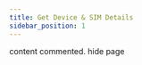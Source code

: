 ```yaml
---
title: Get Device & SIM Details
sidebar_position: 1
---
```


content commented. hide page
<!-- 

<div className="row">
    <div className="col col--7">
        <p className="Get-link"><span className="get">GET</span> <em>https://link.monoz.io/api/v1/{ORG-ID}/Device/Sim/Detail/{ICCID}</em></p>
        Returns the device & sim details & data consumed by the sim for last 30 days from current date. 
        
        ##### Args
        <div className="card">
            <div className="card__body">
                <div className="row mb-2">
                    <div className="col col--4"><code>ORG-ID</code></div>
                    <div className="col col--8">The unique ID assigned to your organisation</div>
                </div>
                <div className="row">
                    <div className="col col--4"><code>ICCID</code></div>
                    <div className="col col--8">Unique ICCID of target device</div>
                </div>
            </div>
        </div>
        <br/>
        ##### Response
        <details>
            <summary>
                <div> <div class="error_200 HTTPStatus "><span class="HTTPStatus-chit"></span></div>200</div>
                <small>Ok <small className="text-gray">Success</small></small>
            </summary>
            ###### Response Body
            <div className="response_details">
                <strong> Name</strong>&nbsp;&nbsp;  <small className="text-gray">string</small> 
                <p>Device name as registered in monoZ:Link</p>
            </div>
            <div className="response_details">
                <strong> ICCID</strong>&nbsp;&nbsp;  <small className="text-gray">string</small> 
                <p>Unique device ID as registered in monoZ:Link</p>
            </div>
            <div className="response_details">
                <strong>IMEILock</strong>&nbsp;&nbsp;  <small className="text-gray">boolean</small> 
                <p>Flag that indicates if SIM is locked to the current device IMEI.</p>
            </div>
            <div className="response_details">
                <strong>ActivationDate</strong>&nbsp;&nbsp;  <small className="text-gray">timestamp</small> 
                <p>The date when the SIM card was activated</p>
            </div>
            <div className="response_details">
                <strong>ExpiryDate</strong>&nbsp;&nbsp;  <small className="text-gray">timestamp</small> 
                <p>The date when the SIM card shall be expired</p>
            </div>
            <div className="response_details">
                <strong>Status</strong>&nbsp;&nbsp;  <small className="text-gray">integer</small> 
                <p>Status of the SIM/Device. A SIM can be enabled (active) or disabled (deactivated)</p>
            </div>
            <div className="response_details">
                <strong>MessageCount</strong>&nbsp;&nbsp;  <small className="text-gray">integer</small> 
                <p>Total number of succesful uplink messages from the device</p>
            </div>
            <div className="response_details">
                <strong>DLMessageCount</strong>&nbsp;&nbsp;  <small className="text-gray">integer</small> 
                <p>Total number of Downlink messages from monoZ:Link to device</p>
            </div>
            <div className="response_details">
                <strong>Volume</strong>&nbsp;&nbsp;  <small className="text-gray">integer</small> 
                <p>The remaining data volume of the SIM/device</p>
            </div>
            <div className="response_details">
                <strong>CreatedDate</strong>&nbsp;&nbsp;  <small className="text-gray">timestamp</small> 
                <p>Date of regisration of device in monoZ:Link</p>
            </div>
            <div className="response_details">
                <strong>UpdatedDate</strong>&nbsp;&nbsp;  <small className="text-gray">timestamp</small> 
                <p>Date of last update of the device in monoZ:Link</p>
            </div>
        </details> 
        <div className="Block-error">
            <div className="error_block_400">
                <summary className="border-bottom">
                    <div className="summery-error"> 
                        <div><code class="HTTPStatus  error_404"><span class="HTTPStatus-chit"></span></code>400</div>
                        <small>Invalid <small className="text-gray">If the input value is not correct format</small></small>
                    </div>
                </summary>
            </div>
            <div className="error_block_400">
                <summary className="border-bottom">
                    <div className="summery-error"> 
                        <div><code class="HTTPStatus  error_404"><span class="HTTPStatus-chit"></span></code>401</div>
                        <small>Unauthorized <small className="text-gray">If the API Key is wrong or there is no permission to access the requested data.</small></small>
                    </div>
                </summary>
            </div>
            <div className="error_block_400">
                <summary className="border-bottom">
                    <div className="summery-error"> 
                        <div><code class="HTTPStatus  error_404"><span class="HTTPStatus-chit"></span></code>404</div>
                        <small>Not Found <small className="text-gray">If the specified ICCID was not found in the system.</small></small>
                    </div>
                </summary>
            </div>
            <div className="error_block_400">
                <summary className="border-bottom">
                    <div className="summery-error"> 
                        <div><code class="HTTPStatus  error_404"><span class="HTTPStatus-chit"></span></code>500</div>
                        <small>Server Error <small className="text-gray">As described in Message field.</small></small>
                    </div>
                </summary>
            </div>
        </div>
    </div>
    <div className="col col--5">
        <div className="sticky">
            ##### cURL
            ```jsx
                curl --location 'https://link.monoz.io/api/v1/mti/Device/Sim/Detail/1234567890\
                --header X-API-Key: abcdefgh123456
            ```
            ##### Response
            ```jsx
            {
                "Error": false,
                "Message": "FetchSuccess",
                "StatusCode": 200,
                "Data": {
                    "Name": "Device name as registeres in monoZ:Link",
                    "ICCID": "Unique device ID as registered in monoZ:Link",
                    "IMEILock": "Flag that indicates if SIM is locked to the current device IMEI.",
                    "ActivationDate": "The date when the SIM card was activated",
                    "ExpiryDate": "The date when the SIM card shall be expired",
                    "Status": "Status of the SIM/Device. A SIM can be enabled (active) or disabled (deactivated)",
                    "MessageCount": "Total number of succesful uplink messages from the device",
                    "DLMessageCount": "Total number of Downlink messages from monoZ:Link to device",
                    "Volume": "The remaining data volume of the SIM/device"
                    "CreatedDate": "Date of regisration of device in monoZ:Link",
                    "UpdatedDate": "Date of last update of the device in monoZ:Link"
                }
            }
            ```
        </div>
    </div>
</div>

 -->